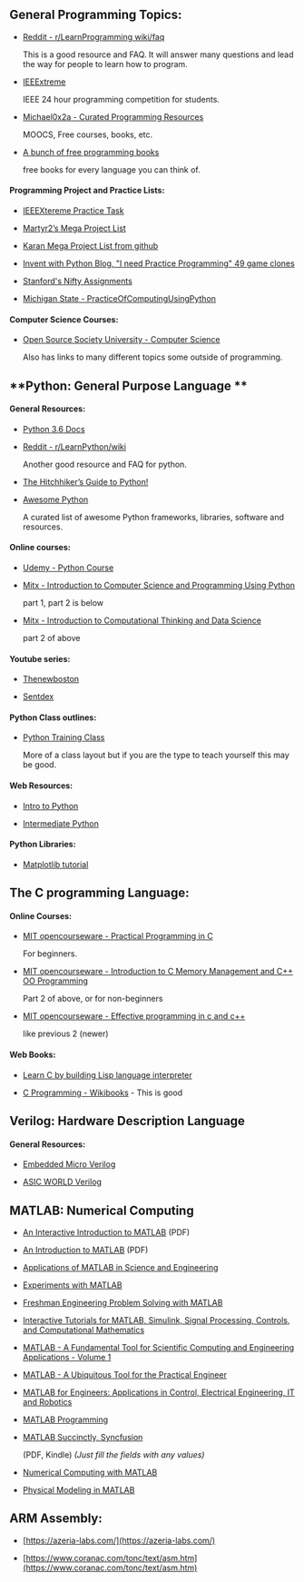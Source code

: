 ## **General Programming Topics:**

* [Reddit - r/LearnProgramming wiki/faq](https://www.reddit.com/r/learnprogramming/wiki/faq)

  This is a good resource and FAQ. It will answer many questions and lead the way for people to learn how to program.

* [IEEExtreme](http://ieeextreme.org/)

  IEEE 24 hour programming competition for students.

* [Michael0x2a - Curated Programming Resources](https://github.com/Michael0x2a/curated-programming-resources/blob/master/resources.md)

  MOOCS, Free courses, books, etc.

* [A bunch of free programming books](https://github.com/EbookFoundation/free-programming-books/blob/master/free-programming-books.md#c)

  free books for every language you can think of.

#### **Programming Project and Practice Lists:**

* [IEEEXtereme Practice Task](https://csacademy.com/ieeextreme-practice/tasks/)

* [Martyr2’s Mega Project List](http://www.dreamincode.net/forums/topic/78802-martyr2s-mega-project-ideas-list/)

* [	Karan Mega Project List from github](https://github.com/karan/Projects)

* [	Invent with Python Blog, "I need Practice Programming" 49 game clones](http://inventwithpython.com/blog/2012/02/20/i-need-practice-programming-49-ideas-for-game-clones-to-code/)

* [	Stanford's Nifty Assignments](http://nifty.stanford.edu/)

* [	Michigan State  - PracticeOfComputingUsingPython](http://www.cse.msu.edu/~cse231/PracticeOfComputingUsingPython/)

#### **Computer Science Courses:**

* [Open Source Society University - Computer Science](https://github.com/ossu/computer-science)

  Also has links to many different topics some outside of programming.

## **Python: General Purpose Language **

#### **General Resources:**

* [Python 3.6 Docs](https://docs.python.org/3/)

* [Reddit - r/LearnPython/wiki](https://www.reddit.com/r/learnpython/wiki/index)

  Another good resource and FAQ for python.

* [The Hitchhiker’s Guide to Python!](https://python-guide.readthedocs.io/en/latest/)

* [Awesome Python](https://github.com/vinta/awesome-python)

  A curated list of awesome Python frameworks, libraries, software and resources.

#### **Online courses:**

* [Udemy - Python Course](https://www.udemy.com/python-for-absolute-beginners-u/)

* [Mitx - Introduction to Computer Science and Programming Using Python](https://www.edx.org/course/introduction-computer-science-mitx-6-00-1x-11) 

  part 1, part 2 is below

* [Mitx - Introduction to Computational Thinking and Data Science](https://www.edx.org/course/introduction-computational-thinking-data-mitx-6-00-2x-6)

  part 2 of above

#### **Youtube series:**

* [Thenewboston](https://www.youtube.com/watch?v=HBxCHonP6Ro&list=PL6gx4Cwl9DGAcbMi1sH6oAMk4JHw91mC_)

* [Sentdex](https://www.youtube.com/watch?v=oVp1vrfL_w4&list=PLQVvvaa0QuDe8XSftW-RAxdo6OmaeL85M)

#### **Python Class outlines:**

* [Python Training Class](https://github.com/girisagar46/PythonTrainingClass) 

  More of a class layout but if you are the type to teach yourself this may be good.

#### **Web Resources:**

* [Intro to Python](https://overiq.com/python/3.4/intro-to-python/)

* [Intermediate Python](http://book.pythontips.com/en/latest/)

#### **Python Libraries:**

* [Matplotlib tutorial](https://www.dataquest.io/blog/matplotlib-tutorial/)

## **The C programming Language:**

#### **Online Courses:**

* [MIT opencourseware - Practical Programming in C](https://ocw.mit.edu/courses/electrical-engineering-and-computer-science/6-087-practical-programming-in-c-january-iap-2010/)

  For beginners.

* [MIT opencourseware - Introduction to C Memory Management and C++ OO Programming](https://ocw.mit.edu/courses/electrical-engineering-and-computer-science/6-088-introduction-to-c-memory-management-and-c-object-oriented-programming-january-iap-2010/)

  Part 2 of above, or for non-beginners

* [MIT opencourseware - Effective programming in c and c++](https://ocw.mit.edu/courses/electrical-engineering-and-computer-science/6-s096-effective-programming-in-c-and-c-january-iap-2014/)

  like previous 2 (newer)

#### **Web Books:**

* [Learn C by building Lisp language interpreter](http://www.buildyourownlisp.com/)

* [C Programming - Wikibooks](https://en.wikibooks.org/wiki/C_Programming) - This is good

## **Verilog: Hardware Description Language**

#### **General Resources:**

* [ Embedded Micro Verilog](https://embeddedmicro.com/pages/verilog)

* [ASIC WORLD Verilog](http://www.asic-world.com/verilog/index.html)

## **MATLAB: Numerical Computing**

* [An Interactive Introduction to MATLAB](http://www.science.smith.edu/%7Ejcardell/Courses/EGR326/Intro-to-MATLAB.pdf) (PDF)

* [An Introduction to MATLAB](http://www.maths.dundee.ac.uk/software/MatlabNotes.pdf) (PDF)

* [Applications of MATLAB in Science and Engineering](http://www.intechopen.com/books/applications-of-matlab-in-science-and-engineering)

* [Experiments with MATLAB](http://www.mathworks.com/moler/exm/index.html?requestedDomain=www.mathworks.com&nocookie=true)

* [Freshman Engineering Problem Solving with MATLAB](http://cnx.org/featureContent/mfiles)

* [Interactive Tutorials for MATLAB, Simulink, Signal Processing, Controls, and Computational Mathematics](http://www.mathworks.com/tutorials)

* [MATLAB - A Fundamental Tool for Scientific Computing and Engineering Applications - Volume 1](http://www.intechopen.com/books/matlab-a-fundamental-tool-for-scientific-computing-and-engineering-applications-volume-1)

* [MATLAB - A Ubiquitous Tool for the Practical Engineer](http://www.intechopen.com/books/matlab-a-ubiquitous-tool-for-the-practical-engineer)

* [MATLAB for Engineers: Applications in Control, Electrical Engineering, IT and Robotics](http://www.intechopen.com/books/matlab-for-engineers-applications-in-control-electrical-engineering-it-and-robotics)

* [MATLAB Programming](https://en.wikibooks.org/wiki/MATLAB_Programming)

* [MATLAB Succinctly, Syncfusion](https://www.syncfusion.com/resources/techportal/ebooks/matlab)

  (PDF, Kindle) *(Just fill the fields with any values)*

* [Numerical Computing with MATLAB](http://www.mathworks.com/moler/index_ncm.html?requestedDomain=www.mathworks.com&nocookie=true)

* [Physical Modeling in MATLAB](http://greenteapress.com/matlab/index.html)

## **ARM Assembly:**

* [https://azeria-labs.com/](https://azeria-labs.com/)

* [https://www.coranac.com/tonc/text/asm.htm](https://www.coranac.com/tonc/text/asm.htm)
